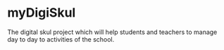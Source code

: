 # myDigiSkul
The digital skul project which will help students and teachers to manage day to day to activities of the school.
